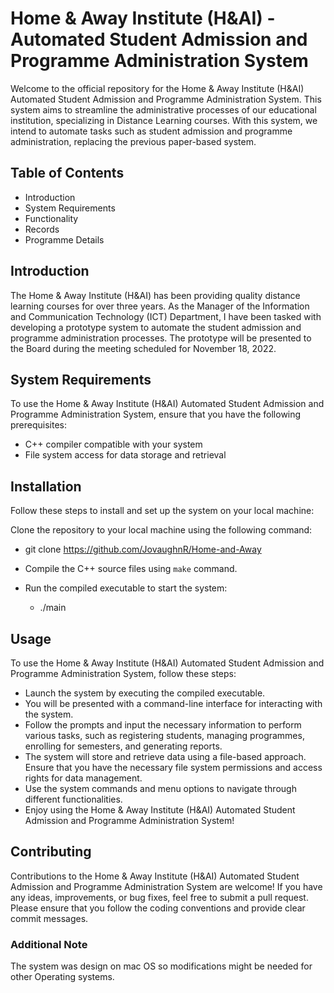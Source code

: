 # Home & Away Institute (H&AI) - Automated Student Admission and Programme Administration System


Welcome to the official repository for the Home & Away Institute (H&AI) Automated Student Admission and Programme Administration System. This system aims to streamline the administrative processes of our educational institution, specializing in Distance Learning courses. With this system, we intend to automate tasks such as student admission and programme administration, replacing the previous paper-based system.


## Table of Contents
* Introduction
* System Requirements
* Functionality
* Records
* Programme Details

## Introduction

The Home & Away Institute (H&AI) has been providing quality distance learning courses for over three years. As the Manager of the Information and Communication Technology (ICT) Department, I have been tasked with developing a prototype system to automate the student admission and programme administration processes. The prototype will be presented to the Board during the meeting scheduled for November 18, 2022.

## System Requirements

To use the Home & Away Institute (H&AI) Automated Student Admission and Programme Administration System, ensure that you have the following prerequisites:

* C++ compiler compatible with your system
* File system access for data storage and retrieval

## Installation

Follow these steps to install and set up the system on your local machine:

Clone the repository to your local machine using the following command:

- git clone https://github.com/JovaughnR/Home-and-Away

- Compile the C++ source files using `make` command.

- Run the compiled executable to start the system:
  - ./main


## Usage

To use the Home & Away Institute (H&AI) Automated Student Admission and Programme Administration System, follow these steps:

* Launch the system by executing the compiled executable.
* You will be presented with a command-line interface for interacting with the system.
* Follow the prompts and input the necessary information to perform various tasks, such as registering students, managing programmes, enrolling for semesters, and generating reports.
* The system will store and retrieve data using a file-based approach. Ensure that you have the necessary file system permissions and access rights for data management.
* Use the system commands and menu options to navigate through different functionalities.
* Enjoy using the Home & Away Institute (H&AI) Automated Student Admission and Programme Administration System!

## Contributing

Contributions to the Home & Away Institute (H&AI) Automated Student Admission and Programme Administration System are welcome! If you have any ideas, improvements, or bug fixes, feel free to submit a pull request. Please ensure that you follow the coding conventions and provide clear commit messages.

### Additional Note
The system was design on mac OS so modifications might be needed for other Operating systems.

